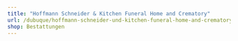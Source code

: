 ```yaml
---
title: "Hoffmann Schneider & Kitchen Funeral Home and Crematory"
url: /dubuque/hoffmann-schneider-und-kitchen-funeral-home-and-crematory/
shop: Bestattungen
---
```

